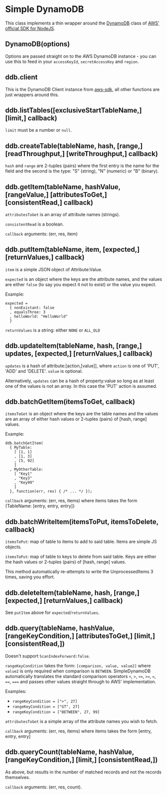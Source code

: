 Simple DynamoDB
===============

This class implements a thin wrapper around the
[DynamoDB](http://docs.aws.amazon.com/AWSJavaScriptSDK/latest/AWS/DynamoDB.html)
class of [AWS' official SDK for NodeJS][aws-sdk].

DynamoDB(options)
-----------------

Options are passed straight on to the AWS DynamoDB instance - you can
use this to feed in your `accessKeyId`, `secretAccessKey` and `region`.

ddb.client
----------

This is the DynamoDB Client instance from [aws-sdk][], all other
functions are just wrappers around this.

ddb.listTables([exclusiveStartTableName,] [limit,] callback)
------------------------------------------------------------

`limit` must be a number or `null`.

ddb.createTable(tableName, hash, [range,] [readThroughput,] [writeThroughput,] callback)
----------------------------------------------------------------------------------------

`hash` and `range` are 2-tuples (pairs) where the first entry is the
name for the field and the second is the type: "S" (string), "N"
(numeric) or "B" (binary).

ddb.getItem(tableName, hashValue, [rangeValue,] [attributesToGet,] [consistentRead,] callback)
----------------------------------------------------------------------------------------------

`attributesToGet` is an array of attribute names (strings).

`consistentRead` is a boolean.

`callback` arguments: (err, res, item)

ddb.putItem(tableName, item, [expected,] [returnValues,] callback)
------------------------------------------------------------------

`item` is a simple JSON object of Attribute:Value.

`expected` is an object where the keys are the attribute names, and the
values are either `false` (to say you expect it not to exist) or the
value you expect.

Example:

```
expected =
  { nonExistant: false
  , equalsThree: 3
  , helloWorld: "HelloWorld"
  }
```

`returnValues` is a string: either `NONE` or `ALL_OLD`

ddb.updateItem(tableName, hash, [range,] updates, [expected,] [returnValues,] callback)
------------------------------------------------------------------

`updates` is a hash of attribute:[action,[value]], where `action` is
one of 'PUT', 'ADD' and 'DELETE'. `value` is optional.

Alternatively, `updates` can be a hash of property:value so long as at
least one of the values is not an array. In this case the 'PUT' action
is assumed.

ddb.batchGetItem(itemsToGet, callback)
--------------------------------------

`itemsToGet` is an object where the keys are the table names and the
values are an array of either hash values or 2-tuples (pairs) of [hash,
range] values.

Example:

```
ddb.batchGetItem(
  { MyTable:
    [ [1, 1]
    , [1, 3]
    , [5, 92]
    ]
  , MyOtherTable:
    [ "Key1"
    , "Key3"
    , "Key99"
    ]
  }, function(err, res) { /* ... */ });
```

`callback` arguments: (err, res, items) where items takes the form
{TableName: [entry, entry, entry]}

ddb.batchWriteItem(itemsToPut, itemsToDelete, callback)
-------------------------------------------------------

`itemsToPut`: map of table to items to add to said table. Items are
simple JS objects.

`itemsToPut`: map of table to keys to delete from said table. Keys are
either the hash values or 2-tuples (pairs) of [hash, range] values.

This method automatically re-attempts to write the UnprocessedItems 3
times, saving you effort.

ddb.deleteItem(tableName, hash, [range,] [expected,] [returnValues,] callback)
------------------------------------------------------------------------------

See `putItem` above for `expected`/`returnValues`.

ddb.query(tableName, hashValue, [rangeKeyCondition,] [attributesToGet,] [limit,] [consistentRead,])
---------------------------------------------------------------------------------------------------

Doesn't support `ScanIndexForward:false`.

`rangeKeyCondition` takes the form: `[comparison, value, value2]` where
`value2` is only required when comparison is `BETWEEN`. SimpleDynamoDB
automatically translates the standard comparison operators `<`, `>`,
`<=`, `>=`, `=`, `==`, `===` and passes other values straight through
to AWS' implementation.

Examples:
 - `rangeKeyCondition = [">", 27]`
 - `rangeKeyCondition = ["GT", 27]`
 - `rangeKeyCondition = ["BETWEEN", 27, 99]`

`attributesToGet` is a simple array of the attribute names you wish to
fetch.

`callback` arguments: (err, res, items) where items takes the form
[entry, entry, entry]

ddb.queryCount(tableName, hashValue, [rangeKeyCondition,] [limit,] [consistentRead,])
-------------------------------------------------------------------------------------

As above, but results in the number of matched records and not the
records themselves.

`callback` arguments: (err, res, count).

[aws-sdk]: http://aws.amazon.com/sdkfornodejs/
